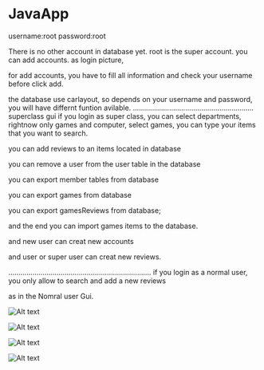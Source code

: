 JavaApp
=======


username:root
password:root

There is no other account in database yet.
root is the super account.
you can add accounts. as login picture, 

for add accounts, you have to fill all information
and check your username before click add.

the database use carlayout, so depends on your username
and password, you will have differnt funtion avilable.
............................................................
superclass gui if you login as super class, you can select departments, rightnow
only games and computer, select games, you can type your
items that you want to search.

you can add reviews to an items located in database

you can remove a user from the user table in the database

you can export member tables from database

you can export games from database

you can export gamesReviews from database;

and the end you can import games items to the database.

and new user can creat new accounts

and user or super user can creat new reviews.

.......................................................................
if you login as a normal user, you only allow to search and add a new reviews

as in the Nomral user Gui. 




![Alt text](http://i57.tinypic.com/jztct3.jpg "addAccountGUI")


![Alt text](http://i58.tinypic.com/205pqap.jpg "LoginGUI")

![Alt text](http://i60.tinypic.com/2ldhu7k.jpg "UserGUI")

![Alt text](http://i61.tinypic.com/2vwtdab.jpg "AdminGUI")
